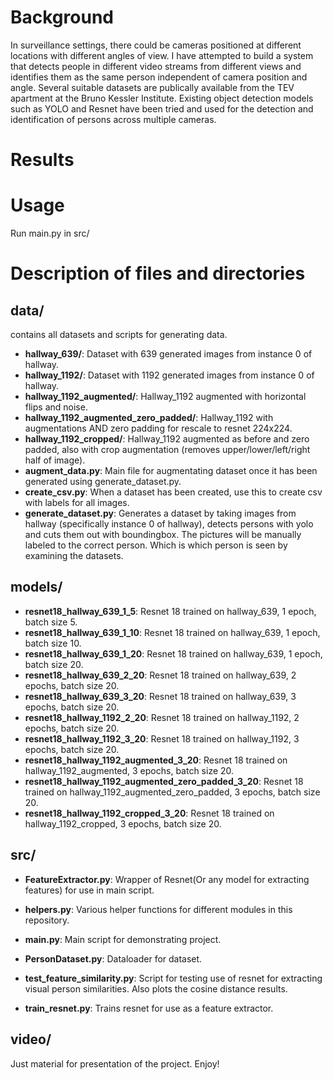 # Background
In surveillance settings, there could be cameras positioned at different locations with different angles of view. I have attempted to build a system that detects people in different video streams from different views and identifies them as the same person independent of camera position and angle. Several suitable datasets are publically available from the TEV apartment at the Bruno Kessler Institute. Existing object detection models such as YOLO and Resnet have been tried and used for the detection and identification of persons across multiple cameras.


# Results

# Usage
Run main.py in src/

# Description of files and directories
## data/
contains all datasets and scripts for generating data.
- **hallway_639/**: Dataset with 639 generated images from instance 0 of hallway.
- **hallway_1192/**: Dataset with 1192 generated images from instance 0 of hallway.
- **hallway_1192_augmented/**: Hallway_1192 augmented with horizontal flips and noise.
- **hallway_1192_augmented_zero_padded/**: Hallway_1192 with augmentations AND zero padding for rescale to resnet 224x224. 
- **hallway_1192_cropped/**: Hallway_1192 augmented as before and zero padded, also with crop augmentation (removes upper/lower/left/right half of image).
- **augment_data.py**: Main file for augmentating dataset once it has been generated using generate_dataset.py.
- **create_csv.py**: When a dataset has been created, use this to create csv with labels for all images.
- **generate_dataset.py**: Generates a dataset by taking images from hallway (specifically instance 0 of hallway), detects persons with yolo and cuts them out with boundingbox. The pictures will be manually labeled to the correct person. Which is which person is seen by examining the datasets.

## models/
- **resnet18_hallway_639_1_5**: Resnet 18 trained on hallway_639, 1 epoch, batch size 5.
- **resnet18_hallway_639_1_10**: Resnet 18 trained on hallway_639, 1 epoch, batch size 10.
- **resnet18_hallway_639_1_20**: Resnet 18 trained on hallway_639, 1 epoch, batch size 20.
- **resnet18_hallway_639_2_20**: Resnet 18 trained on hallway_639, 2 epochs, batch size 20.
- **resnet18_hallway_639_3_20**: Resnet 18 trained on hallway_639, 3 epochs, batch size 20.
- **resnet18_hallway_1192_2_20**: Resnet 18 trained on hallway_1192, 2 epochs, batch size 20.
- **resnet18_hallway_1192_3_20**: Resnet 18 trained on hallway_1192, 3 epochs, batch size 20.
- **resnet18_hallway_1192_augmented_3_20**: Resnet 18 trained on hallway_1192_augmented, 3 epochs, batch size 20.
- **resnet18_hallway_1192_augmented_zero_padded_3_20**: Resnet 18 trained on hallway_1192_augmented_zero_padded, 3 epochs, batch size 20.
- **resnet18_hallway_1192_cropped_3_20**: Resnet 18 trained on hallway_1192_cropped, 3 epochs, batch size 20.
## src/
- **FeatureExtractor.py**: Wrapper of Resnet(Or any model for extracting features) for use in main script.
- **helpers.py**: Various helper functions for different modules in this repository.

- **main.py**: Main script for demonstrating project.
- **PersonDataset.py**: Dataloader for dataset.
- **test_feature_similarity.py**: Script for testing use of resnet for extracting visual person similarities. Also plots the cosine distance results.
- **train_resnet.py**: Trains resnet for use as a feature extractor.
## video/
Just material for presentation of the project. Enjoy!